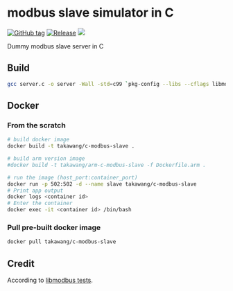 # modbus slave simulator in C
[![GitHub tag](https://img.shields.io/github/tag/taka-wang/modbus-cserver.svg)](https://github.com/taka-wang/modbusd/tags) 
[![Release](https://img.shields.io/github/release/taka-wang/modbus-cserver.svg)](https://github.com/taka-wang/modbusd/releases/latest)
[![](https://imagelayers.io/badge/takawang/modbus-cserver:latest.svg)](https://imagelayers.io/?images=takawang/modbus-cserver:latest 'Get your own badge on imagelayers.io')

Dummy modbus slave server in C


## Build
```bash
gcc server.c -o server -Wall -std=c99 `pkg-config --libs --cflags libmodbus`
```

## Docker

### From the scratch
```bash
# build docker image 
docker build -t takawang/c-modbus-slave .

# build arm version image 
#docker build -t takawang/arm-c-modbus-slave -f Dockerfile.arm .

# run the image (host_port:container_port)
docker run -p 502:502 -d --name slave takawang/c-modbus-slave
# Print app output
docker logs <container id>
# Enter the container
docker exec -it <container id> /bin/bash
```

### Pull pre-built docker image
```bash
docker pull takawang/c-modbus-slave
```

## Credit
According to [libmodbus tests](https://github.com/stephane/libmodbus/tree/master/tests).